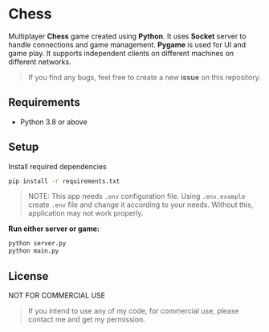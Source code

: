 # Chess
Multiplayer **Chess** game created using **Python**. It uses **Socket** server to handle connections and game management. **Pygame** is used for UI and game play. It supports independent clients on different machines on different networks.

> If you find any bugs, feel free to create a new **issue** on this repository.

## Requirements 
- Python 3.8 or above

## Setup
Install required dependencies
```bash
pip install -r requirements.txt
```

> NOTE: This app needs `.env` configuration file. Using `.env.example` create `.env` file and change it according to your needs. Without this, application may not work properly. 

**Run either server or game:**
```bash
python server.py
python main.py
```

## License
NOT FOR COMMERCIAL USE 

> If you intend to use any of my code, for commercial use, please contact me and get my permission.